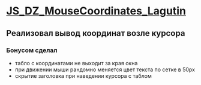 # [JS_DZ_MouseCoordinates_Lagutin](https://kirilllagutin.github.io/JS_DZ_MouseCoordinates_Lagutin/)

## Реализовал вывод координат возле курсора

### Бонусом сделал
- табло с координатами не выходит за края окна
- при движении мыши рандомно меняется цвет текста по сетке в 50px
- скрытие заголовка при наведении курсора с таблом
